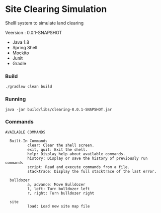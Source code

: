 # Site Clearing Simulation

Shelll system to simulate land clearing

Veersion : 0.0.1-SNAPSHOT

- Java 1.8
- Spring Shell
- Mockito
- Junit
- Gradle


### Build

```
./gradlew clean build   
```
### Running

```
java -jar build/libs/clearing-0.0.1-SNAPSHOT.jar 
```

### Commands
```
AVAILABLE COMMANDS
  
  Built-In Commands
          clear: Clear the shell screen.
          exit, quit: Exit the shell.
          help: Display help about available commands.
          history: Display or save the history of previously run commands
          script: Read and execute commands from a file.
          stacktrace: Display the full stacktrace of the last error.
  
  bulldozer
          a, advance: Move Bulldozer
          l, left: Turn bulldozer left 
          r, right: Turn bulldozer right 
  
  site
          load: Load new site map file
```